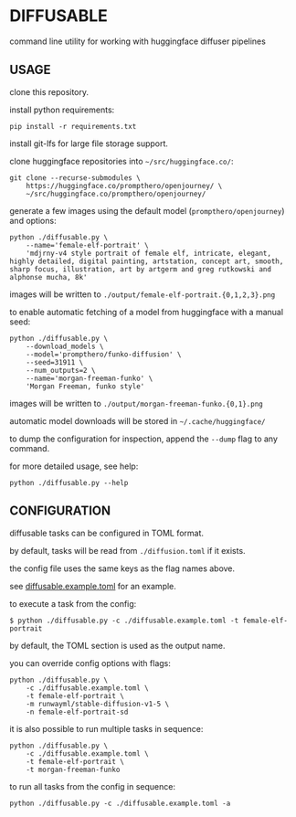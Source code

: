 # DIFFUSABLE

 command line utility for working with huggingface diffuser pipelines 

## USAGE

clone this repository.

install python requirements:

```shell
pip install -r requirements.txt
```

install git-lfs for large file storage support.

clone huggingface repositories into `~/src/huggingface.co/`:

```shell
git clone --recurse-submodules \
    https://huggingface.co/prompthero/openjourney/ \
    ~/src/huggingface.co/prompthero/openjourney/
```

generate a few images using the default model (`prompthero/openjourney`) and options:

```shell
python ./diffusable.py \
    --name='female-elf-portrait' \
    'mdjrny-v4 style portrait of female elf, intricate, elegant, highly detailed, digital painting, artstation, concept art, smooth, sharp focus, illustration, art by artgerm and greg rutkowski and alphonse mucha, 8k'
```

images will be written to `./output/female-elf-portrait.{0,1,2,3}.png`

to enable automatic fetching of a model from huggingface with a manual seed:

```shell
python ./diffusable.py \
    --download_models \
    --model='prompthero/funko-diffusion' \
    --seed=31911 \
    --num_outputs=2 \
    --name='morgan-freeman-funko' \
    'Morgan Freeman, funko style'
```

images will be written to `./output/morgan-freeman-funko.{0,1}.png`

automatic model downloads will be stored in `~/.cache/huggingface/`

to dump the configuration for inspection, append the `--dump` flag to any command.

for more detailed usage, see help:

```shell
python ./diffusable.py --help
```

## CONFIGURATION

diffusable tasks can be configured in TOML format.

by default, tasks will be read from `./diffusion.toml` if it exists.

the config file uses the same keys as the flag names above.

see [diffusable.example.toml](diffusable.example.toml) for an example.

to execute a task from the config:

```shell
$ python ./diffusable.py -c ./diffusable.example.toml -t female-elf-portrait
```

by default, the TOML section is used as the output name.

you can override config options with flags:

```shell
python ./diffusable.py \
    -c ./diffusable.example.toml \
    -t female-elf-portrait \
    -m runwayml/stable-diffusion-v1-5 \
    -n female-elf-portrait-sd
```

it is also possible to run multiple tasks in sequence:

```shell
python ./diffusable.py \
    -c ./diffusable.example.toml \
    -t female-elf-portrait \
    -t morgan-freeman-funko
```

to run all tasks from the config in sequence:

```shell
python ./diffusable.py -c ./diffusable.example.toml -a
```
